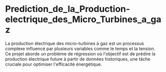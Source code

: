 # Prediction_de_la_Production-electrique_des_Micro_Turbines_a_gaz
La production électrique des micro-turbines à gaz est un processus complexe influencé par  plusieurs variables comme le temps et la tension. Ce projet aborde un problème de  régression où l'objectif est de prédire la production électrique future à partir de données  historiques, une tâche cruciale pour optimiser l'efficacité énergétique.
